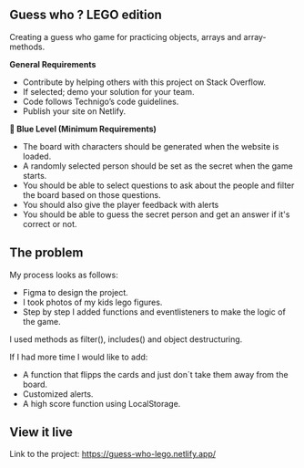 ## Guess who ? LEGO edition 

Creating a guess who game for practicing objects, arrays and array-methods.

**General Requirements**

- Contribute by helping others with this project on Stack Overflow.
- If selected; demo your solution for your team.
- Code follows Technigo’s code guidelines.
- Publish your site on Netlify.

**🔵  Blue Level (Minimum Requirements)**

- The board with characters should be generated when the website is loaded.
- A randomly selected person should be set as the secret when the game starts.
- You should be able to select questions to ask about the people and filter the board based on those questions.
- You should also give the player feedback with alerts
- You should be able to guess the secret person and get an answer if it's correct or not.


## The problem

My process looks as follows:
- Figma to design the project.
- I took photos of my kids lego figures.
- Step by step I added functions and eventlisteners to make the logic of the game.

I used methods as filter(), includes() and object destructuring. 

If I had more time I would like to add:
- A function that flipps the cards and just don´t take them away from the board.
- Customized alerts. 
- A high score function using LocalStorage.

## View it live

Link to the project: https://guess-who-lego.netlify.app/
